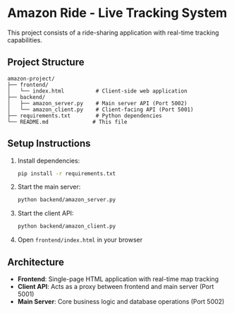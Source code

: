 # Amazon Ride - Live Tracking System

This project consists of a ride-sharing application with real-time tracking capabilities.

## Project Structure

```
amazon-project/
├── frontend/
│   └── index.html          # Client-side web application
├── backend/
│   ├── amazon_server.py    # Main server API (Port 5002)
│   └── amazon_client.py    # Client-facing API (Port 5001)
├── requirements.txt        # Python dependencies
└── README.md              # This file
```

## Setup Instructions

1. Install dependencies:
   ```bash
   pip install -r requirements.txt
   ```

2. Start the main server:
   ```bash
   python backend/amazon_server.py
   ```

3. Start the client API:
   ```bash
   python backend/amazon_client.py
   ```

4. Open `frontend/index.html` in your browser

## Architecture

- **Frontend**: Single-page HTML application with real-time map tracking
- **Client API**: Acts as a proxy between frontend and main server (Port 5001)
- **Main Server**: Core business logic and database operations (Port 5002)

